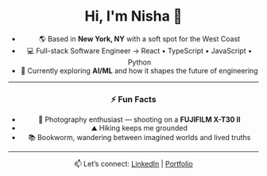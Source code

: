 <div align="center">

# Hi, I'm Nisha 🌱  

- 🌎 Based in **New York, NY** with a soft spot for the West Coast  
- 💻 Full-stack Software Engineer → React • TypeScript • JavaScript • Python    
- 🤖 Currently exploring **AI/ML** and how it shapes the future of engineering    

---

### ⚡ Fun Facts
- 📸 Photography enthusiast — shooting on a **FUJIFILM X-T30 II**  
- ⛰ Hiking keeps me grounded  
- 📚 Bookworm, wandering between imagined worlds and lived truths

---

📫 Let’s connect: [LinkedIn](https://linkedin.com/nisha-ahamed) | [Portfolio](https://nisha-ahamed.com)  

